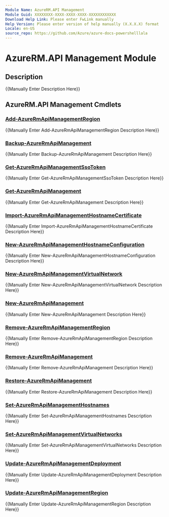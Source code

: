 ```yaml
---
Module Name: AzureRM.API Management
Module Guid: XXXXXXXX-XXXX-XXXX-XXXX-XXXXXXXXXXXX
Download Help Link: Please enter FwLink manually
Help Version: Please enter version of help manually (X.X.X.X) format
Locale: en-US
source_repo: https://github.com/Azure/azure-docs-powershelllala
---
```


# AzureRM.API Management Module
## Description
{{Manually Enter Description Here}}

## AzureRM.API Management Cmdlets
### [Add-AzureRmApiManagementRegion](Add-AzureRmApiManagementRegion.md)
{{Manually Enter Add-AzureRmApiManagementRegion Description Here}}

### [Backup-AzureRmApiManagement](Backup-AzureRmApiManagement.md)
{{Manually Enter Backup-AzureRmApiManagement Description Here}}

### [Get-AzureRmApiManagementSsoToken](Get-AzureRmApiManagementSsoToken.md)
{{Manually Enter Get-AzureRmApiManagementSsoToken Description Here}}

### [Get-AzureRmApiManagement](Get-AzureRmApiManagement.md)
{{Manually Enter Get-AzureRmApiManagement Description Here}}

### [Import-AzureRmApiManagementHostnameCertificate](Import-AzureRmApiManagementHostnameCertificate.md)
{{Manually Enter Import-AzureRmApiManagementHostnameCertificate Description Here}}

### [New-AzureRmApiManagementHostnameConfiguration](New-AzureRmApiManagementHostnameConfiguration.md)
{{Manually Enter New-AzureRmApiManagementHostnameConfiguration Description Here}}

### [New-AzureRmApiManagementVirtualNetwork](New-AzureRmApiManagementVirtualNetwork.md)
{{Manually Enter New-AzureRmApiManagementVirtualNetwork Description Here}}

### [New-AzureRmApiManagement](New-AzureRmApiManagement.md)
{{Manually Enter New-AzureRmApiManagement Description Here}}

### [Remove-AzureRmApiManagementRegion](Remove-AzureRmApiManagementRegion.md)
{{Manually Enter Remove-AzureRmApiManagementRegion Description Here}}

### [Remove-AzureRmApiManagement](Remove-AzureRmApiManagement.md)
{{Manually Enter Remove-AzureRmApiManagement Description Here}}

### [Restore-AzureRmApiManagement](Restore-AzureRmApiManagement.md)
{{Manually Enter Restore-AzureRmApiManagement Description Here}}

### [Set-AzureRmApiManagementHostnames](Set-AzureRmApiManagementHostnames.md)
{{Manually Enter Set-AzureRmApiManagementHostnames Description Here}}

### [Set-AzureRmApiManagementVirtualNetworks](Set-AzureRmApiManagementVirtualNetworks.md)
{{Manually Enter Set-AzureRmApiManagementVirtualNetworks Description Here}}

### [Update-AzureRmApiManagementDeployment](Update-AzureRmApiManagementDeployment.md)
{{Manually Enter Update-AzureRmApiManagementDeployment Description Here}}

### [Update-AzureRmApiManagementRegion](Update-AzureRmApiManagementRegion.md)
{{Manually Enter Update-AzureRmApiManagementRegion Description Here}}

